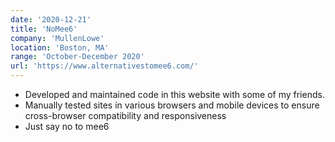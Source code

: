 ```yaml
---
date: '2020-12-21'
title: 'NoMee6'
company: 'MullenLowe'
location: 'Boston, MA'
range: 'October-December 2020'
url: 'https://www.alternativestomee6.com/'
---
```


- Developed and maintained code in this website with some of my friends.
- Manually tested sites in various browsers and mobile devices to ensure cross-browser compatibility and responsiveness
- Just say no to mee6
